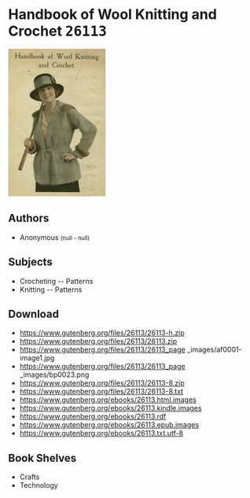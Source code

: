 # Handbook of Wool Knitting and Crochet <kbd>26113</kbd>

![](./cover.medium.jpg "")

## Authors


 - Anonymous <small>(null - null)</small>

## Subjects


 - Crocheting -- Patterns
 - Knitting -- Patterns

## Download


 - https://www.gutenberg.org/files/26113/26113-h.zip
 - https://www.gutenberg.org/files/26113/26113.zip
 - https://www.gutenberg.org/files/26113/26113_page _images/af0001-image1.jpg
 - https://www.gutenberg.org/files/26113/26113_page _images/bp0023.png
 - https://www.gutenberg.org/files/26113/26113-8.zip
 - https://www.gutenberg.org/files/26113/26113-8.txt
 - https://www.gutenberg.org/ebooks/26113.html.images
 - https://www.gutenberg.org/ebooks/26113.kindle.images
 - https://www.gutenberg.org/ebooks/26113.rdf
 - https://www.gutenberg.org/ebooks/26113.epub.images
 - https://www.gutenberg.org/ebooks/26113.txt.utf-8

## Book Shelves


 - Crafts
 - Technology
